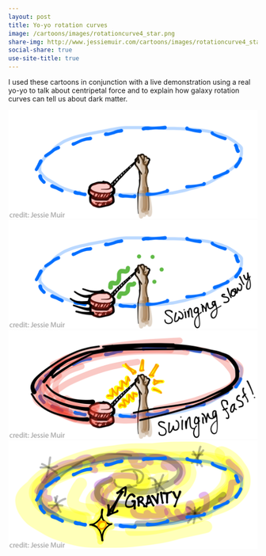 ```yaml
---
layout: post
title: Yo-yo rotation curves
image: /cartoons/images/rotationcurve4_star.png
share-img: http://www.jessiemuir.com/cartoons/images/rotationcurve4_star.png
social-share: true
use-site-title: true
---
```


I used these cartoons in conjunction with a live demonstration using a real yo-yo to talk about centripetal force and to explain how galaxy rotation curves can tell us about dark matter. 

![](/cartoons/images/rotationcurve1_yoyo.png)
![](/cartoons/images/rotationcurve2_yoyo_slow.png)
![](/cartoons/images/rotationcurve3_yoyo_fast.png)
![](/cartoons/images/rotationcurve4_star.png)

